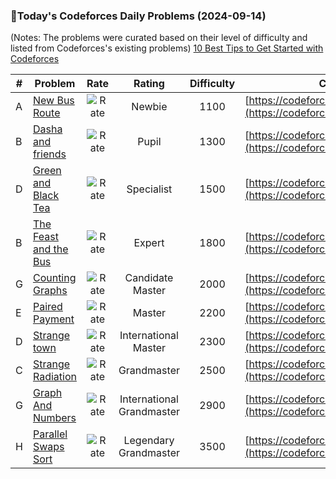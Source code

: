 ### 🌟Today's Codeforces Daily Problems (2024-09-14)
(Notes: The problems were curated based on their level of difficulty and listed from Codeforces's existing problems)
[10 Best Tips to Get Started with Codeforces](https://github.com/ika9810/Codeforces-Daily-Problems/blob/main/10%20Best%20Tips%20to%20Get%20Started%20with%20Codeforces.md)

| # | Problem | Rate| Rating | Difficulty | Contest |
|---| ----- | :--------: | :----------: | :----------: | ---------- |
|A|[New Bus Route](https://codeforces.com/contest/792/problem/A)|![Rate](https://img.shields.io/badge/Newbie-1100-lightgrey)|Newbie|1100|[https://codeforces.com/contest/792](https://codeforces.com/contest/792)|
|B|[Dasha and friends](https://codeforces.com/contest/761/problem/B)|![Rate](https://img.shields.io/badge/Pupil-1300-brightgreen)|Pupil|1300|[https://codeforces.com/contest/761](https://codeforces.com/contest/761)|
|D|[Green and Black Tea](https://codeforces.com/contest/746/problem/D)|![Rate](https://img.shields.io/badge/Specialist-1500-9cf)|Specialist|1500|[https://codeforces.com/contest/746](https://codeforces.com/contest/746)|
|B|[The Feast and the Bus](https://codeforces.com/contest/1250/problem/B)|![Rate](https://img.shields.io/badge/Expert-1800-blue)|Expert|1800|[https://codeforces.com/contest/1250](https://codeforces.com/contest/1250)|
|G|[Counting Graphs](https://codeforces.com/contest/1857/problem/G)|![Rate](https://img.shields.io/badge/Candidate%20Master-2000-blueviolet)|Candidate Master|2000|[https://codeforces.com/contest/1857](https://codeforces.com/contest/1857)|
|E|[Paired Payment](https://codeforces.com/contest/1486/problem/E)|![Rate](https://img.shields.io/badge/Master-2200-orange)|Master|2200|[https://codeforces.com/contest/1486](https://codeforces.com/contest/1486)|
|D|[Strange town](https://codeforces.com/contest/42/problem/D)|![Rate](https://img.shields.io/badge/International%20Master-2300-orange)|International Master|2300|[https://codeforces.com/contest/42](https://codeforces.com/contest/42)|
|C|[Strange Radiation](https://codeforces.com/contest/832/problem/C)|![Rate](https://img.shields.io/badge/Grandmaster-2500-red)|Grandmaster|2500|[https://codeforces.com/contest/832](https://codeforces.com/contest/832)|
|G|[Graph And Numbers](https://codeforces.com/contest/1221/problem/G)|![Rate](https://img.shields.io/badge/International%20Grandmaster-2900-red)|International Grandmaster|2900|[https://codeforces.com/contest/1221](https://codeforces.com/contest/1221)|
|H|[Parallel Swaps Sort](https://codeforces.com/contest/1909/problem/H)|![Rate](https://img.shields.io/badge/Legendary%20Grandmaster-3500-red)|Legendary Grandmaster|3500|[https://codeforces.com/contest/1909](https://codeforces.com/contest/1909)|
